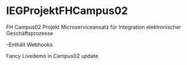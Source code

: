 # IEGProjektFHCampus02
FH Campus02 Projekt Microserviceansatz für Integration elektronischer Geschäftsprozesse 
   
 -Enthält Webhooks
 
 Fancy Livedemo in Campus02
 update
